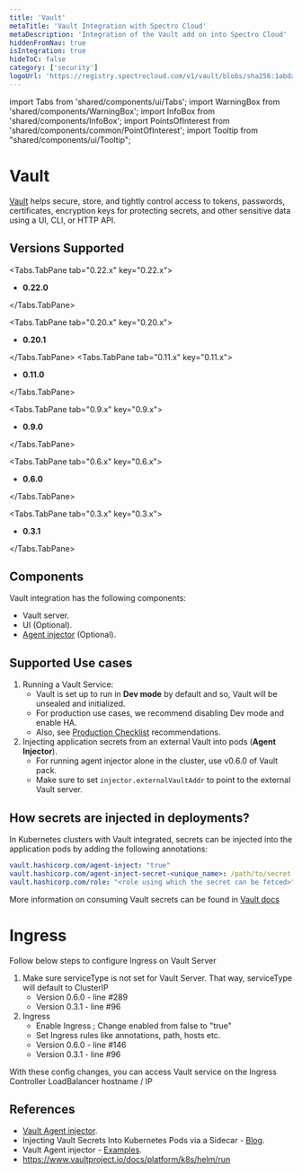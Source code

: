 ```yaml
---
title: 'Vault'
metaTitle: 'Vault Integration with Spectro Cloud'
metaDescription: 'Integration of the Vault add on into Spectro Cloud'
hiddenFromNav: true
isIntegration: true
hideToC: false
category: ['security']
logoUrl: 'https://registry.spectrocloud.com/v1/vault/blobs/sha256:1abda0173be1fd4ddfeccd2ff15089edd38a25e433ad7bb562a770d92992c7af?type=image/png'
---
```


import Tabs from 'shared/components/ui/Tabs';
import WarningBox from 'shared/components/WarningBox';
import InfoBox from 'shared/components/InfoBox';
import PointsOfInterest from 'shared/components/common/PointOfInterest';
import Tooltip from "shared/components/ui/Tooltip";


# Vault

[Vault](https://www.vaultproject.io/) helps secure, store, and tightly control access to tokens, passwords, certificates, encryption keys for protecting secrets, and other sensitive data using a UI, CLI, or HTTP API.

## Versions Supported

<Tabs>

<Tabs.TabPane tab="0.22.x" key="0.22.x">

* **0.22.0**

</Tabs.TabPane>

<Tabs.TabPane tab="0.20.x" key="0.20.x">

* **0.20.1**
 
</Tabs.TabPane>
<Tabs.TabPane tab="0.11.x" key="0.11.x">

* **0.11.0**
 
</Tabs.TabPane>

<Tabs.TabPane tab="0.9.x" key="0.9.x">

  * **0.9.0**

</Tabs.TabPane>


<Tabs.TabPane tab="0.6.x" key="0.6.x">

* **0.6.0**
 
</Tabs.TabPane>

<Tabs.TabPane tab="0.3.x" key="0.3.x">

* **0.3.1** 

</Tabs.TabPane>
</Tabs>


## Components

Vault integration has the following components:

* Vault server.
* UI (Optional).
* [Agent injector](https://www.vaultproject.io/docs/platform/k8s/injector/) (Optional).



## Supported Use cases

1. Running a Vault Service:
    * Vault is set up to run in **Dev mode** by default and so, Vault will be unsealed and initialized.
    * For production use cases, we recommend disabling Dev mode and enable HA.
    * Also, see [Production Checklist](https://www.vaultproject.io/docs/platform/k8s/helm/run#architecture) recommendations.
1. Injecting application secrets from an external Vault into pods (**Agent Injector**).
    * For running agent injector alone in the cluster, use v0.6.0 of Vault pack.
    * Make sure to set `injector.externalVaultAddr` to point to the external Vault server.

## How secrets are injected in deployments?

In Kubernetes clusters with Vault integrated, secrets can be injected into the application pods by adding the following annotations:

```yaml
vault.hashicorp.com/agent-inject: "true"
vault.hashicorp.com/agent-inject-secret-<unique_name>: /path/to/secret
vault.hashicorp.com/role: "<role using which the secret can be fetced>"
```

More information on consuming Vault secrets can be found in [Vault docs](https://www.vaultproject.io/docs/platform/k8s/injector)

# Ingress

Follow below steps to configure Ingress on Vault Server

1. Make sure serviceType is not set for Vault Server. That way, serviceType will default to ClusterIP
   * Version 0.6.0 - line #289
   * Version 0.3.1 - line #96
2. Ingress
   * Enable Ingress ; Change enabled from false to "true"
   * Set Ingress rules like annotations, path, hosts etc.
   * Version 0.6.0 - line #146
   * Version 0.3.1 - line #96

With these config changes, you can access Vault service on the Ingress Controller LoadBalancer hostname / IP

## References

* [Vault Agent injector](https://www.vaultproject.io/docs/platform/k8s/injector/).
* Injecting Vault Secrets Into Kubernetes Pods via a Sidecar - [Blog](https://www.hashicorp.com/blog/injecting-vault-secrets-into-kubernetes-pods-via-a-sidecar/).
* Vault Agent injector - [Examples](https://www.vaultproject.io/docs/platform/k8s/injector/examples/).
* https://www.vaultproject.io/docs/platform/k8s/helm/run
